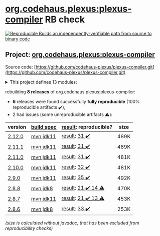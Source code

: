 [org.codehaus.plexus:plexus-compiler](https://search.maven.org/artifact/org.codehaus.plexus/plexus-compiler/) RB check
=======

[![Reproducible Builds](https://reproducible-builds.org/images/logos/rb.svg) an independently-verifiable path from source to binary code](https://reproducible-builds.org/)

## Project: [org.codehaus.plexus:plexus-compiler](https://search.maven.org/artifact/org.codehaus.plexus/plexus-compiler/)

Source code: [https://github.com/codehaus-plexus/plexus-compiler.git](https://github.com/codehaus-plexus/plexus-compiler.git)

<details><summary>This project defines 13 modules:</summary>

* [org.codehaus.plexus:plexus-compiler](https://search.maven.org/artifact/org.codehaus.plexus/plexus-compiler/)
* [org.codehaus.plexus:plexus-compiler-api](https://search.maven.org/artifact/org.codehaus.plexus/plexus-compiler-api/)
* [org.codehaus.plexus:plexus-compiler-aspectj](https://search.maven.org/artifact/org.codehaus.plexus/plexus-compiler-aspectj/)
* [org.codehaus.plexus:plexus-compiler-csharp](https://search.maven.org/artifact/org.codehaus.plexus/plexus-compiler-csharp/)
* [org.codehaus.plexus:plexus-compiler-eclipse](https://search.maven.org/artifact/org.codehaus.plexus/plexus-compiler-eclipse/)
* [org.codehaus.plexus:plexus-compiler-its](https://search.maven.org/artifact/org.codehaus.plexus/plexus-compiler-its/)
* [org.codehaus.plexus:plexus-compiler-j2objc](https://search.maven.org/artifact/org.codehaus.plexus/plexus-compiler-j2objc/)
* [org.codehaus.plexus:plexus-compiler-javac](https://search.maven.org/artifact/org.codehaus.plexus/plexus-compiler-javac/)
* [org.codehaus.plexus:plexus-compiler-javac-errorprone](https://search.maven.org/artifact/org.codehaus.plexus/plexus-compiler-javac-errorprone/)
* [org.codehaus.plexus:plexus-compiler-jikes](https://search.maven.org/artifact/org.codehaus.plexus/plexus-compiler-jikes/)
* [org.codehaus.plexus:plexus-compiler-manager](https://search.maven.org/artifact/org.codehaus.plexus/plexus-compiler-manager/)
* [org.codehaus.plexus:plexus-compiler-test](https://search.maven.org/artifact/org.codehaus.plexus/plexus-compiler-test/)
* [org.codehaus.plexus:plexus-compilers](https://search.maven.org/artifact/org.codehaus.plexus/plexus-compilers/)
</details>

rebuilding **8 releases** of org.codehaus.plexus:plexus-compiler:
- **6** releases were found successfully **fully reproducible** (100% reproducible artifacts :heavy_check_mark:),
- 2 had issues (some unreproducible artifacts :warning:):

| version | [build spec](/BUILDSPEC.md) | [result](https://reproducible-builds.org/docs/jvm/): reproducible? | size |
| -- | --------- | ------ | -- |
| [2.12.0](https://search.maven.org/artifact/org.codehaus.plexus/plexus-compiler/2.12.0/pom) | [mvn jdk11](plexus-compiler-2.12.0.buildspec) | [result](plexus-compiler-2.12.0.buildinfo): [31 :heavy_check_mark: ](plexus-compiler-2.12.0.buildcompare) | 489K |
| [2.11.1](https://search.maven.org/artifact/org.codehaus.plexus/plexus-compiler/2.11.1/pom) | [mvn jdk11](plexus-compiler-2.11.1.buildspec) | [result](plexus-compiler-2.11.1.buildinfo): [31 :heavy_check_mark: ](plexus-compiler-2.11.1.buildcompare) | 489K |
| [2.11.0](https://search.maven.org/artifact/org.codehaus.plexus/plexus-compiler/2.11.0/pom) | [mvn jdk11](plexus-compiler-2.11.0.buildspec) | [result](plexus-compiler-2.11.0.buildinfo): [31 :heavy_check_mark: ](plexus-compiler-2.11.0.buildcompare) | 481K |
| [2.10.0](https://search.maven.org/artifact/org.codehaus.plexus/plexus-compiler/2.10.0/pom) | [mvn jdk11](plexus-compiler-2.10.0.buildspec) | [result](plexus-compiler-2.10.0.buildinfo): [32 :heavy_check_mark: ](plexus-compiler-2.10.0.buildcompare) | 481K |
| [2.9.0](https://search.maven.org/artifact/org.codehaus.plexus/plexus-compiler/2.9.0/pom) | [mvn jdk11](plexus-compiler-2.9.0.buildspec) | [result](plexus-compiler-2.9.0.buildinfo): [35 :heavy_check_mark: ](plexus-compiler-2.9.0.buildcompare) | 492K |
| [2.8.8](https://search.maven.org/artifact/org.codehaus.plexus/plexus-compiler/2.8.8/pom) | [mvn jdk8](plexus-compiler-2.8.8.buildspec) | [result](plexus-compiler-its-2.8.8.buildinfo): [21 :heavy_check_mark:  14 :warning:](plexus-compiler-its-2.8.8.buildcompare) | 470K |
| [2.8.7](https://search.maven.org/artifact/org.codehaus.plexus/plexus-compiler/2.8.7/pom) | [mvn jdk11](plexus-compiler-2.8.7.buildspec) | [result](plexus-compiler-j2objc-2.8.7.buildinfo): [21 :heavy_check_mark:  13 :warning:](plexus-compiler-j2objc-2.8.7.buildcompare) | 453K |
| [2.8.6](https://search.maven.org/artifact/org.codehaus.plexus/plexus-compiler/2.8.6/pom) | [mvn jdk8](plexus-compiler-2.8.6.buildspec) | [result](plexus-compiler-j2objc-2.8.6.buildinfo): [33 :heavy_check_mark: ](plexus-compiler-j2objc-2.8.6.buildcompare) | 253K |

<i>(size is calculated without javadoc, that has been excluded from reproducibility checks)</i>
